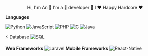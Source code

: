 <p align="center">
  Hi, I'm An 👋 I'm a 🚀 developer 🚀 I ❤️ Happy Hardcore ❤️
</p>

<b>Languages</b>

![Python](https://img.shields.io/badge/Python-14354C?style=for-the-badge&logo=python&logoColor=white)
![JavaScript](https://img.shields.io/badge/JavaScript-323330?style=for-the-badge&logo=javascript&logoColor=F7DF1E)
![PHP](https://img.shields.io/badge/PHP-777BB4?style=for-the-badge&logo=php&logoColor=white)
![C](https://img.shields.io/badge/C-00599C?style=for-the-badge&logo=c&logoColor=white)
![Java](https://img.shields.io/badge/Java-ED8B00?style=for-the-badge&logo=java&logoColor=white)

⚡ Database
![SQL](https://img.shields.io/badge/MySQL-00000F?style=for-the-badge&logo=mysql&logoColor=white)


<b>Web Frameworks</b>
![Laravel](https://img.shields.io/badge/Laravel-FF2D20?style=for-the-badge&logo=laravel&logoColor=white)
<b>Mobile Frameworks</b>
![React-Native](https://img.shields.io/badge/React_Native-20232A?style=for-the-badge&logo=react&logoColor=61DAFB)
